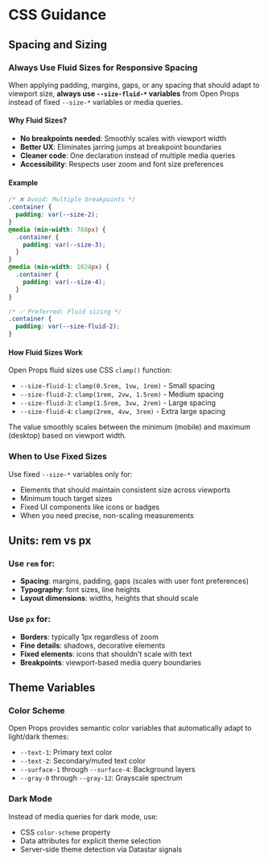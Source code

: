 # CSS Guidance

## Spacing and Sizing

### Always Use Fluid Sizes for Responsive Spacing
When applying padding, margins, gaps, or any spacing that should adapt to viewport size, **always use `--size-fluid-*` variables** from Open Props instead of fixed `--size-*` variables or media queries.

#### Why Fluid Sizes?
- **No breakpoints needed**: Smoothly scales with viewport width
- **Better UX**: Eliminates jarring jumps at breakpoint boundaries  
- **Cleaner code**: One declaration instead of multiple media queries
- **Accessibility**: Respects user zoom and font size preferences

#### Example
```css
/* ❌ Avoid: Multiple breakpoints */
.container {
  padding: var(--size-2);
}
@media (min-width: 768px) {
  .container {
    padding: var(--size-3);
  }
}
@media (min-width: 1024px) {
  .container {
    padding: var(--size-4);
  }
}

/* ✅ Preferred: Fluid sizing */
.container {
  padding: var(--size-fluid-2);
}
```

#### How Fluid Sizes Work
Open Props fluid sizes use CSS `clamp()` function:
- `--size-fluid-1`: `clamp(0.5rem, 1vw, 1rem)` - Small spacing
- `--size-fluid-2`: `clamp(1rem, 2vw, 1.5rem)` - Medium spacing
- `--size-fluid-3`: `clamp(1.5rem, 3vw, 2rem)` - Large spacing
- `--size-fluid-4`: `clamp(2rem, 4vw, 3rem)` - Extra large spacing

The value smoothly scales between the minimum (mobile) and maximum (desktop) based on viewport width.

### When to Use Fixed Sizes
Use fixed `--size-*` variables only for:
- Elements that should maintain consistent size across viewports
- Minimum touch target sizes
- Fixed UI components like icons or badges
- When you need precise, non-scaling measurements

## Units: rem vs px

### Use `rem` for:
- **Spacing**: margins, padding, gaps (scales with user font preferences)
- **Typography**: font sizes, line heights
- **Layout dimensions**: widths, heights that should scale

### Use `px` for:
- **Borders**: typically 1px regardless of zoom
- **Fine details**: shadows, decorative elements
- **Fixed elements**: icons that shouldn't scale with text
- **Breakpoints**: viewport-based media query boundaries

## Theme Variables

### Color Scheme
Open Props provides semantic color variables that automatically adapt to light/dark themes:
- `--text-1`: Primary text color
- `--text-2`: Secondary/muted text color
- `--surface-1` through `--surface-4`: Background layers
- `--gray-0` through `--gray-12`: Grayscale spectrum

### Dark Mode
Instead of media queries for dark mode, use:
- CSS `color-scheme` property
- Data attributes for explicit theme selection
- Server-side theme detection via Datastar signals